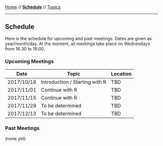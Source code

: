 [Home](README.md) // **[Schedule](schedule.md)** // [Topics](topics.md)

---

## Schedule

Here is the schedule for upcoming and past meetings. Dates are given as year/month/day. At the moment, all meetings take place on Wednesdays from 16:30 to 18:00.

### Upcoming Meetings

Date | Topic | Location
---- | ----- | --------
2017/10/18 | Introduction / Starting with R | TBD
2017/11/01 | Continue with R | TBD
2017/11/15 | Continue with R | TBD
2017/11/29 | To be determined | TBD
2017/12/13 | To be determined | TBD

### Past Meetings

(none yet)
